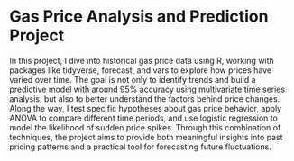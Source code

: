 # Gas Price Analysis and Prediction Project
In this project, I dive into historical gas price data using R, working with packages like tidyverse, forecast, and vars to explore how prices have varied over time. The goal is not only to identify trends and build a predictive model with around 95% accuracy using multivariate time series analysis, but also to better understand the factors behind price changes. Along the way, I test specific hypotheses about gas price behavior, apply ANOVA to compare different time periods, and use logistic regression to model the likelihood of sudden price spikes. Through this combination of techniques, the project aims to provide both meaningful insights into past pricing patterns and a practical tool for forecasting future fluctuations.
